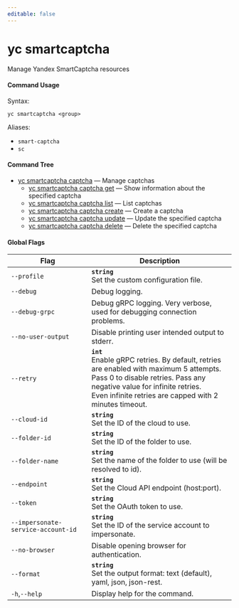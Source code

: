 ```yaml
---
editable: false
---
```


# yc smartcaptcha

Manage Yandex SmartCaptcha resources

#### Command Usage

Syntax: 

`yc smartcaptcha <group>`

Aliases: 

- `smart-captcha`
- `sc`

#### Command Tree

- [yc smartcaptcha captcha](captcha/index.md) — Manage captchas
	- [yc smartcaptcha captcha get](captcha/get.md) — Show information about the specified captcha
	- [yc smartcaptcha captcha list](captcha/list.md) — List captchas
	- [yc smartcaptcha captcha create](captcha/create.md) — Create a captcha
	- [yc smartcaptcha captcha update](captcha/update.md) — Update the specified captcha
	- [yc smartcaptcha captcha delete](captcha/delete.md) — Delete the specified captcha

#### Global Flags

| Flag | Description |
|----|----|
|`--profile`|<b>`string`</b><br/>Set the custom configuration file.|
|`--debug`|Debug logging.|
|`--debug-grpc`|Debug gRPC logging. Very verbose, used for debugging connection problems.|
|`--no-user-output`|Disable printing user intended output to stderr.|
|`--retry`|<b>`int`</b><br/>Enable gRPC retries. By default, retries are enabled with maximum 5 attempts.<br/>Pass 0 to disable retries. Pass any negative value for infinite retries.<br/>Even infinite retries are capped with 2 minutes timeout.|
|`--cloud-id`|<b>`string`</b><br/>Set the ID of the cloud to use.|
|`--folder-id`|<b>`string`</b><br/>Set the ID of the folder to use.|
|`--folder-name`|<b>`string`</b><br/>Set the name of the folder to use (will be resolved to id).|
|`--endpoint`|<b>`string`</b><br/>Set the Cloud API endpoint (host:port).|
|`--token`|<b>`string`</b><br/>Set the OAuth token to use.|
|`--impersonate-service-account-id`|<b>`string`</b><br/>Set the ID of the service account to impersonate.|
|`--no-browser`|Disable opening browser for authentication.|
|`--format`|<b>`string`</b><br/>Set the output format: text (default), yaml, json, json-rest.|
|`-h`,`--help`|Display help for the command.|
